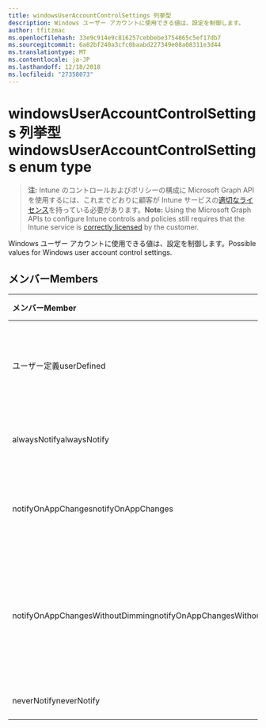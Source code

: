 ```yaml
---
title: windowsUserAccountControlSettings 列挙型
description: Windows ユーザー アカウントに使用できる値は、設定を制御します。
author: tfitzmac
ms.openlocfilehash: 33e9c914e9c816257cebbebe3754865c5ef17db7
ms.sourcegitcommit: 6a82bf240a3cfc0baabd227349e08a08311e3d44
ms.translationtype: MT
ms.contentlocale: ja-JP
ms.lasthandoff: 12/18/2018
ms.locfileid: "27358073"
---
```

# <a name="windowsuseraccountcontrolsettings-enum-type"></a><span data-ttu-id="28317-103">windowsUserAccountControlSettings 列挙型</span><span class="sxs-lookup"><span data-stu-id="28317-103">windowsUserAccountControlSettings enum type</span></span>

> <span data-ttu-id="28317-104">**注:** Intune のコントロールおよびポリシーの構成に Microsoft Graph API を使用するには、これまでどおりに顧客が Intune サービスの[適切なライセンス](https://go.microsoft.com/fwlink/?linkid=839381)を持っている必要があります。</span><span class="sxs-lookup"><span data-stu-id="28317-104">**Note:** Using the Microsoft Graph APIs to configure Intune controls and policies still requires that the Intune service is [correctly licensed](https://go.microsoft.com/fwlink/?linkid=839381) by the customer.</span></span>

<span data-ttu-id="28317-105">Windows ユーザー アカウントに使用できる値は、設定を制御します。</span><span class="sxs-lookup"><span data-stu-id="28317-105">Possible values for Windows user account control settings.</span></span>
## <a name="members"></a><span data-ttu-id="28317-106">メンバー</span><span class="sxs-lookup"><span data-stu-id="28317-106">Members</span></span>
|<span data-ttu-id="28317-107">メンバー</span><span class="sxs-lookup"><span data-stu-id="28317-107">Member</span></span>|<span data-ttu-id="28317-108">値</span><span class="sxs-lookup"><span data-stu-id="28317-108">Value</span></span>|<span data-ttu-id="28317-109">説明</span><span class="sxs-lookup"><span data-stu-id="28317-109">Description</span></span>|
|:---|:---|:---|
|<span data-ttu-id="28317-110">ユーザー定義</span><span class="sxs-lookup"><span data-stu-id="28317-110">userDefined</span></span>|<span data-ttu-id="28317-111">0</span><span class="sxs-lookup"><span data-stu-id="28317-111">0</span></span>|<span data-ttu-id="28317-112">ユーザー定義、既定値、ない目的。</span><span class="sxs-lookup"><span data-stu-id="28317-112">User Defined, default value, no intent.</span></span>|
|<span data-ttu-id="28317-113">alwaysNotify</span><span class="sxs-lookup"><span data-stu-id="28317-113">alwaysNotify</span></span>|<span data-ttu-id="28317-114">1</span><span class="sxs-lookup"><span data-stu-id="28317-114">1</span></span>|<span data-ttu-id="28317-115">常に次のように通知します。</span><span class="sxs-lookup"><span data-stu-id="28317-115">Always notify.</span></span>|
|<span data-ttu-id="28317-116">notifyOnAppChanges</span><span class="sxs-lookup"><span data-stu-id="28317-116">notifyOnAppChanges</span></span>|<span data-ttu-id="28317-117">2</span><span class="sxs-lookup"><span data-stu-id="28317-117">2</span></span>|<span data-ttu-id="28317-118">アプリケーションの変更を通知します。</span><span class="sxs-lookup"><span data-stu-id="28317-118">Notify on app changes.</span></span>|
|<span data-ttu-id="28317-119">notifyOnAppChangesWithoutDimming</span><span class="sxs-lookup"><span data-stu-id="28317-119">notifyOnAppChangesWithoutDimming</span></span>|<span data-ttu-id="28317-120">3</span><span class="sxs-lookup"><span data-stu-id="28317-120">3</span></span>|<span data-ttu-id="28317-121">デスクトップを暗転しないアプリケーションの変更を通知します。</span><span class="sxs-lookup"><span data-stu-id="28317-121">Notify on app changes without dimming desktop.</span></span>|
|<span data-ttu-id="28317-122">neverNotify</span><span class="sxs-lookup"><span data-stu-id="28317-122">neverNotify</span></span>|<span data-ttu-id="28317-123">4</span><span class="sxs-lookup"><span data-stu-id="28317-123">4</span></span>|<span data-ttu-id="28317-124">通知しません。</span><span class="sxs-lookup"><span data-stu-id="28317-124">Never notify.</span></span>|




